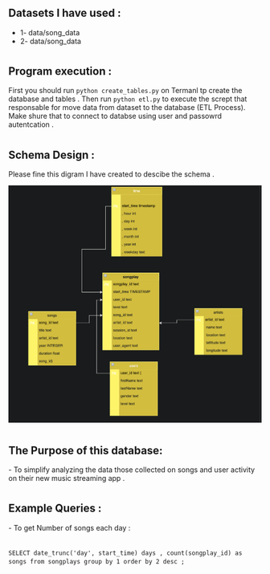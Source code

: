 
    
<h2>
 Datasets I have used  :
</h2>

* 1- data/song_data
* 2- data/song_data      


<h1></h1>

<h2> Program execution : </h2>

First you should run ```python create_tables.py```  on Termanl tp create the database and tables .
Then run ```python etl.py``` to execute the scrept that responsable for move data from dataset to the database (ETL Process). 
Make shure that to connect to databse using user and passowrd autentcation .


<h1></h1>
<h2> Schema Design :  </h2>

Please fine this digram I have created to descibe the schema .

![GitHub Logo](ER_digram.png)

<h1></h1>


<h2>The Purpose of this database: </h2>
- To simplify analyzing the data those collected on songs and user activity on their new music streaming app .


<h1></h1>

 <h2> Example Queries : </h2>
- To get Number of songs each day : 
 <h6></h6>
 
 ```SELECT date_trunc('day', start_time) days , count(songplay_id) as songs from songplays group by 1 order by 2 desc ; ```




